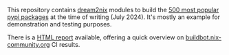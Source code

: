 This repository contains [dream2nix](https://dream2nix.dev) modules to build the
[500 most popular pypi packages](https://github.com/hugovk/top-pypi-packages)
at the time of writing (July 2024). It's mostly an example for demonstration
and testing purposes.

There is a [HTML report](https://nix-community.github.io/dream2nix-pypi-most-popular/) available,
offering a quick overview on [buildbot.nix-community.org](https://buildbot.nix-community.org) CI results.
